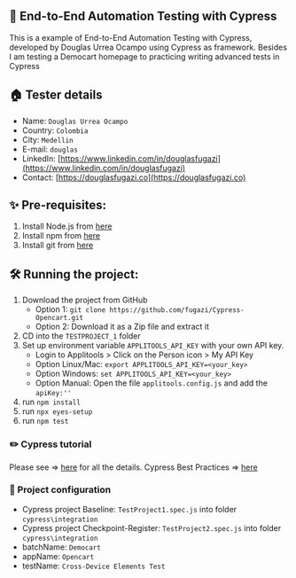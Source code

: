 ## 👋 End-to-End Automation Testing with Cypress
This is a example of End-to-End Automation Testing with Cypress, developed by Douglas Urrea Ocampo using Cypress as framework.
Besides I am testing a Democart homepage to practicing writing advanced tests in Cypress

## 🏠 Tester details
* Name: `Douglas Urrea Ocampo`
* Country: `Colombia`
* City: `Medellin`
* E-mail: `douglas`
* LinkedIn: [https://www.linkedin.com/in/douglasfugazi](https://www.linkedin.com/in/douglasfugazi)
* Contact: [https://douglasfugazi.co](https://douglasfugazi.co)

## ✨ Pre-requisites:
1. Install Node.js from [here](https://nodejs.org/en/)
2. Install npm from [here](https://www.npmjs.com)
3. Install git from [here](https://git-scm.com)

## 🛠️ Running the project:
1. Download the project from GitHub
    * Option 1: `git clone https://github.com/fugazi/Cypress-Opencart.git`
    * Option 2: Download it as a Zip file and extract it
2. CD into the `TESTPROJECT_1` folder
3. Set up environment variable `APPLITOOLS_API_KEY` with your own API key.
    * Login to Applitools > Click on the Person icon > My API Key
    * Option Linux/Mac: `export APPLITOOLS_API_KEY=<your_key>`
    * Option Windows: `set APPLITOOLS_API_KEY=<your_key>`
    * Option Manual: Open the file `applitools.config.js` and add the `apiKey:''`
4. run `npm install`
5. run `npx eyes-setup`
6. run `npm test`

### ✏️ Cypress tutorial

Please see => [here](https://applitools.com/tutorials/cypress.html) for all the details.
Cypress Best Practices => [here](https://dev.to/cypress/cypress-best-practices-55j0)

### 🚴 Project configuration
* Cypress project Baseline: `TestProject1.spec.js` into folder `cypress\integration`
* Cypress project Checkpoint-Register: `TestProject2.spec.js` into folder `cypress\integration`
* batchName: `Democart`
* appName: `Opencart`
* testName: `Cross-Device Elements Test`
